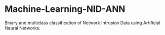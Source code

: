 # Machine-Learning-NID-ANN
Binary and multiclass classification of Network Intrusion Data using Artificial Neural Networks.
